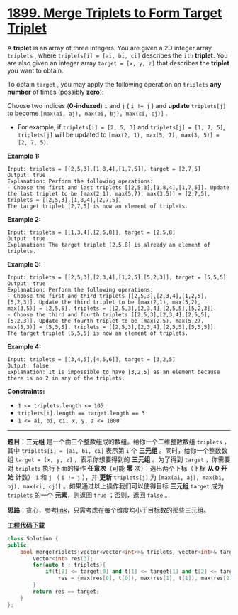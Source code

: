 # [1899. Merge Triplets to Form Target Triplet](https://leetcode.com/problems/merge-triplets-to-form-target-triplet/)

A **triplet** is an array of three integers. You are given a 2D integer array `triplets` , where `triplets[i] = [ai, bi, ci]` describes the `ith` **triplet**. You are also given an integer array `target = [x, y, z]` that describes the **triplet** you want to obtain.

To obtain `target` , you may apply the following operation on `triplets` **any number** of times (possibly **zero**):

Choose two indices (**0-indexed**) `i` and `j` ( `i != j` ) and **update** `triplets[j]` to become `[max(ai, aj), max(bi, bj), max(ci, cj)]` .

* For example, if `triplets[i] = [2, 5, 3]` and `triplets[j] = [1, 7, 5]`,  `triplets[j]` will be updated to `[max(2, 1), max(5, 7), max(3, 5)] = [2, 7, 5]`.

**Example 1:**

```
Input: triplets = [[2,5,3],[1,8,4],[1,7,5]], target = [2,7,5]
Output: true
Explanation: Perform the following operations:
- Choose the first and last triplets [[2,5,3],[1,8,4],[1,7,5]]. Update the last triplet to be [max(2,1), max(5,7), max(3,5)] = [2,7,5]. triplets = [[2,5,3],[1,8,4],[2,7,5]]
The target triplet [2,7,5] is now an element of triplets.
```

**Example 2:**

```
Input: triplets = [[1,3,4],[2,5,8]], target = [2,5,8]
Output: true
Explanation: The target triplet [2,5,8] is already an element of triplets.
```

**Example 3:**

```
Input: triplets = [[2,5,3],[2,3,4],[1,2,5],[5,2,3]], target = [5,5,5]
Output: true
Explanation: Perform the following operations:
- Choose the first and third triplets [[2,5,3],[2,3,4],[1,2,5],[5,2,3]]. Update the third triplet to be [max(2,1), max(5,2), max(3,5)] = [2,5,5]. triplets = [[2,5,3],[2,3,4],[2,5,5],[5,2,3]].
- Choose the third and fourth triplets [[2,5,3],[2,3,4],[2,5,5],[5,2,3]]. Update the fourth triplet to be [max(2,5), max(5,2), max(5,3)] = [5,5,5]. triplets = [[2,5,3],[2,3,4],[2,5,5],[5,5,5]].
The target triplet [5,5,5] is now an element of triplets.
```

**Example 4:**

```
Input: triplets = [[3,4,5],[4,5,6]], target = [3,2,5]
Output: false
Explanation: It is impossible to have [3,2,5] as an element because there is no 2 in any of the triplets.
```

**Constraints:**

* `1 <= triplets.length <= 105`
* `triplets[i].length == target.length == 3`
* `1 <= ai, bi, ci, x, y, z <= 1000`

-----

**题目**：**三元组** 是一个由三个整数组成的数组。给你一个二维整数数组 `triplets` ，其中 `triplets[i] = [ai, bi, ci]` 表示第 `i` 个 **三元组** 。同时，给你一个整数数组 `target = [x, y, z]` ，表示你想要得到的 **三元组** 。为了得到 `target` ，你需要对 `triplets` 执行下面的操作 **任意次**（可能 **零** 次）：选出两个下标（下标 **从 0 开始** 计数） `i` 和 `j` （ `i != j` ），并 **更新** `triplets[j]` 为 `[max(ai, aj), max(bi, bj), max(ci, cj)]` 。如果通过以上操作我们可以使得目标 **三元组** `target` 成为 `triplets` 的一个 **元素**，则返回 `true` ；否则，返回 `false` 。

**思路**：贪心，参考[link](https://leetcode.com/problems/merge-triplets-to-form-target-triplet/discuss/1268473/Greedy)，只需考虑在每个维度均小于目标数的那些三元组。

[**工程代码下载**](https://github.com/shenkh/leetcode)

```cpp
class Solution {
public:
    bool mergeTriplets(vector<vector<int>>& triplets, vector<int>& target) {
        vector<int> res(3);
        for(auto t : triplets){
            if(t[0] <= target[0] and t[1] <= target[1] and t[2] <= target[2])
                res = {max(res[0], t[0]), max(res[1], t[1]), max(res[2], t[2])};
        }
        return res == target;
    }
};
```
